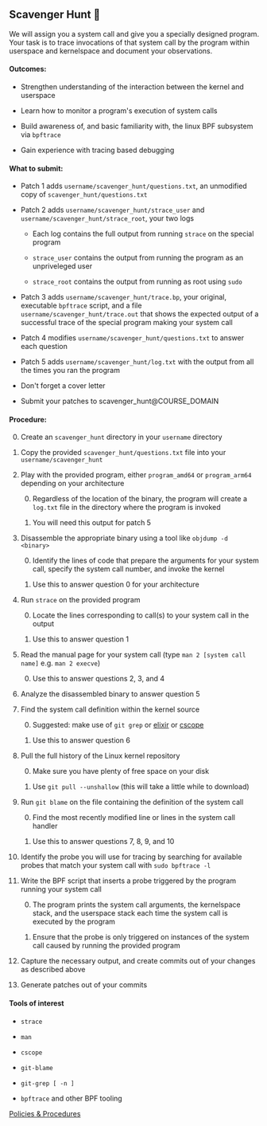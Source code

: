 ## Scavenger Hunt 🔎

We will assign you a system call and give you a specially designed program.
Your task is to trace invocations of that system call by the program within
userspace and kernelspace and document your observations.

#### Outcomes:

* Strengthen understanding of the interaction between the kernel and userspace

* Learn how to monitor a program's execution of system calls

* Build awareness of, and basic familiarity with, the linux BPF subsystem via `bpftrace`

* Gain experience with tracing based debugging

#### What to submit:

* Patch 1 adds `username/scavenger_hunt/questions.txt`, an unmodified copy of `scavenger_hunt/questions.txt`

* Patch 2 adds `username/scavenger_hunt/strace_user` and `username/scavenger_hunt/strace_root`, your two logs

    * Each log contains the full output from running `strace` on the special program

    * `strace_user` contains the output from running the program as an unpriveleged user

    * `strace_root` contains the output from running as root using `sudo`

* Patch 3 adds `username/scavenger_hunt/trace.bp`, your original, executable `bpftrace` script, and a file `username/scavenger_hunt/trace.out` that shows the expected output of a successful trace of the special program making your system call

* Patch 4 modifies `username/scavenger_hunt/questions.txt` to answer each question

* Patch 5 adds `username/scavenger_hunt/log.txt` with the output from all the times you ran the program

* Don't forget a cover letter

* Submit your patches to scavenger_hunt@COURSE_DOMAIN

#### Procedure:

0. Create an `scavenger_hunt` directory in your `username` directory

0. Copy the provided `scavenger_hunt/questions.txt` file into your `username/scavenger_hunt`

0. Play with the provided program, either `program_amd64` or `program_arm64` depending on your architecture

    0. Regardless of the location of the binary, the program will create a `log.txt` file in the directory where the program is invoked

    0. You will need this output for patch 5

0. Disassemble the appropriate binary using a tool like `objdump -d <binary>`

    0. Identify the lines of code that prepare the arguments for your system call, specify the system call number, and invoke the kernel

    0. Use this to answer question 0 for your architecture

0. Run `strace` on the provided program

	0. Locate the lines corresponding to call(s) to your system call in the output

    0. Use this to answer question 1

0. Read the manual page for your system call (type `man 2 [system call name]` e.g. `man 2 execve`)

    0. Use this to answer questions 2, 3, and 4

0. Analyze the disassembled binary to answer question 5

0. Find the system call definition within the kernel source

	0. Suggested: make use of `git grep` or [elixir](https://elixir.bootlin.com/) or [cscope](http://cscope.sourceforge.net/)

    0. Use this to answer question 6

0. Pull the full history of the Linux kernel repository

    0. Make sure you have plenty of free space on your disk

    0. Use `git pull --unshallow` (this will take a little while to download)

0. Run `git blame` on the file containing the definition of the system call

	0. Find the most recently modified line or lines in the system call handler

    0. Use this to answer questions 7, 8, 9, and 10

0. Identify the probe you will use for tracing by searching for available probes that match your system call with `sudo bpftrace -l`

0. Write the BPF script that inserts a probe triggered by the program running your system call

    0. The program prints the system call arguments, the kernelspace stack, and the userspace stack each time the system call is executed by the program

	0. Ensure that the probe is only triggered on instances of the system call caused by running the provided program

0. Capture the necessary output, and create commits out of your changes as described above

0. Generate patches out of your commits

#### Tools of interest

* `strace`

* `man`

* `cscope`

* `git-blame`

* `git-grep [ -n ]`

* `bpftrace` and other BPF tooling

[Policies & Procedures](/faq/procedures.md)
